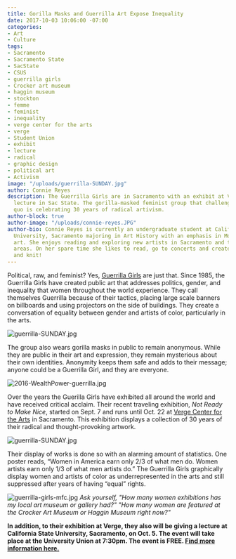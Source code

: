```yaml
---
title: Gorilla Masks and Guerrilla Art Expose Inequality
date: 2017-10-03 10:06:00 -07:00
categories:
- Art
- Culture
tags:
- Sacramento
- Sacramento State
- SacState
- CSUS
- guerrilla girls
- Crocker art museum
- haggin museum
- stockton
- femme
- feminist
- inequality
- verge center for the arts
- verge
- Student Union
- exhibit
- lecture
- radical
- graphic design
- political art
- Activism
image: "/uploads/guerrilla-SUNDAY.jpg"
author: Connie Reyes
description: The Guerrilla Girls are in Sacramento with an exhibit at Verge and a
  lecture in Sac State. The gorilla-masked feminist group that challenges the status
  quo is celebrating 30 years of radical artivism.
author-block: true
author-image: "/uploads/connie-reyes.JPG"
author-bio: Connie Reyes is currently an undergraduate student at California State
  University, Sacramento majoring in Art History with an emphasis in Modern and Contemporary
  art. She enjoys reading and exploring new artists in Sacramento and the surrounding
  areas. On her spare time she likes to read, go to concerts and create art, jewelry
  and knit!
---
```


Political, raw, and feminist? Yes, [Guerrilla Girls](https://www.guerrillagirls.com/) are just that. Since 1985, the Guerrilla Girls have created public art that addresses politics, gender, and inequality that women throughout the world experience. They call themselves Guerrilla because of their tactics, placing large scale banners on billboards and using projectors on the side of  buildings.  They create a conversation of equality between gender and artists of color, particularly in the arts.   
     
  
![guerrilla-SUNDAY.jpg](/uploads/guerrilla-SUNDAY.jpg)   
    
   
The group also wears gorilla masks in public to remain anonymous. While they are public in their art and expression, they remain mysterious about their own identities. Anonymity keeps them safe and adds to their message; anyone could be a Guerrilla Girl, and they are everyone.   
   
    
![2016-WealthPower-guerrilla.jpg](/uploads/2016-WealthPower-guerrilla.jpg)   
    
   
Over the years the Guerilla Girls have exhibited all around the world and have received critical acclaim. Their recent traveling exhibition, _Not Ready to Make Nice_, started on Sept. 7  and runs until Oct. 22 at [Verge Center for the Arts](http://www.vergeart.com/exhibitions/not-ready-to-make-nice-guerrilla-girls-in-the-artworld-and-beyond/) in Sacramento. This exhibition displays a collection of 30 years of their radical and thought-provoking artwork.    
    
![guerrilla-SUNDAY.jpg](/uploads/guerrilla-SUNDAY.jpg)

Their display of works is done so with an alarming amount of statistics. One poster reads, “Women in America earn only 2/3 of what men do. Women artists earn only 1/3 of what men artists do.” The Guerrilla Girls graphically display women and artists of color as underrepresented in the arts and still suppressed after years of having “equal” rights.   
   
![guerrilla-girls-mfc.jpg](/uploads/guerrilla-girls-mfc.jpg)
_Ask yourself, "How many women exhibitions has my local art museum or gallery had?" "How many women are featured at the Crocker Art Museum or Haggin Museum right now?"_
   
**In addition, to their exhibition at Verge, they also will be giving a lecture at California State University, Sacramento, on Oct. 5.  The event will take place at the University Union at 7:30pm. The event is FREE. [Find more information here.](https://theuniversityunion.com/unique/event/guerrilla-girls)**
